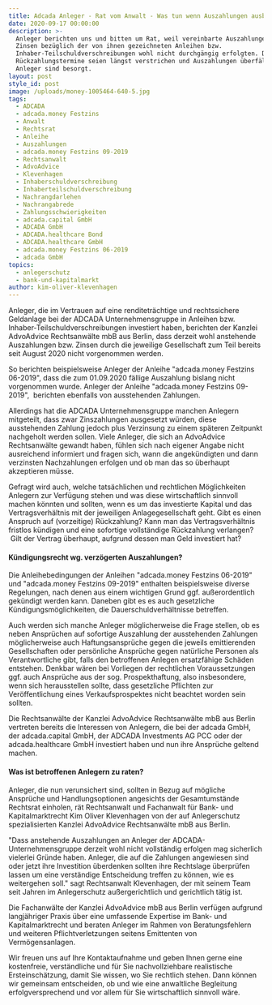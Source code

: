 ```yaml
---
title: Adcada Anleger - Rat vom Anwalt - Was tun wenn Auszahlungen ausbleiben?
date: 2020-09-17 00:00:00
description: >-
  Anleger berichten uns und bitten um Rat, weil vereinbarte Auszahlungen bzw.
  Zinsen bezüglich der von ihnen gezeichneten Anleihen bzw.
  Inhaber-Teilschuldverschreibungen wohl nicht durchgängig erfolgten. Die
  Rückzahlungstermine seien längst verstrichen und Auszahlungen überfällig.
  Anleger sind besorgt.
layout: post
style_id: post
image: /uploads/money-1005464-640-5.jpg
tags:
  - ADCADA
  - adcada.money Festzins
  - Anwalt
  - Rechtsrat
  - Anleihe
  - Auszahlungen
  - adcada.money Festzins 09-2019
  - Rechtsanwalt
  - AdvoAdvice
  - Klevenhagen
  - Inhaberschuldverschreibung
  - Inhaberteilschuldverschreibung
  - Nachrangdarlehen
  - Nachrangabrede
  - Zahlungsschwierigkeiten
  - adcada.capital GmbH
  - ADCADA GmbH
  - ADCADA.healthcare Bond
  - ADCADA.healthcare GmbH
  - adcada.money Festzins 06-2019
  - adcada GmbH
topics:
  - anlegerschutz
  - bank-und-kapitalmarkt
author: kim-oliver-klevenhagen
---
```


Anleger, die im Vertrauen auf eine renditeträchtige und rechtssichere Geldanlage bei der ADCADA Unternehmensgruppe in Anleihen bzw. Inhaber-Teilschuldverschreibungen investiert haben, berichten der Kanzlei AdvoAdvice Rechtsanwälte mbB aus Berlin, dass derzeit wohl anstehende Auszahlungen bzw. Zinsen durch die jeweilige Gesellschaft zum Teil bereits seit August 2020 nicht vorgenommen werden. &nbsp;

So berichten beispielsweise Anleger der Anleihe "adcada.money Festzins 06-2019", dass die zum 01.09.2020 fällige Auszahlung bislang nicht vorgenommen wurde. Anleger der Anleihe "adcada.money Festzins 09-2019",&nbsp; berichten ebenfalls von ausstehenden Zahlungen.

Allerdings hat die ADCADA Unternehmensgruppe manchen Anlegern mitgeteilt, dass zwar Zinszahlungen ausgesetzt würden, diese ausstehenden Zahlung jedoch plus Verzinsung zu einem späteren Zeitpunkt nachgeholt werden sollen. Viele Anleger, die sich an AdvoAdvice Rechtsanwälte gewandt haben, fühlen sich nach eigener Angabe nicht ausreichend informiert und fragen sich, wann die angekündigten und dann verzinsten Nachzahlungen erfolgen und ob man das so überhaupt akzeptieren müsse.

Gefragt wird auch, welche tatsächlichen und rechtlichen Möglichkeiten Anlegern zur Verfügung stehen und was diese wirtschaftlich sinnvoll machen könnten und sollten, wenn es um das investierte Kapital und das Vertragsverhältnis mit der jeweiligen Anlagegesellschaft geht. Gibt es einen Anspruch auf (vorzeitige) Rückzahlung? Kann man das Vertragsverhältnis fristlos kündigen und eine sofortige vollständige Rückzahlung verlangen? &nbsp;Gilt der Vertrag überhaupt, aufgrund dessen man Geld investiert hat?

#### Kündigungsrecht wg. verzögerten Auszahlungen?

Die Anleihebedingungen der Anleihen "adcada.money Festzins 06-2019" und "adcada.money Festzins 09-2019" enthalten beispielsweise diverse Regelungen, nach denen aus einem wichtigen Grund ggf. au&szlig;erordentlich gekündigt werden kann. Daneben gibt es es auch gesetzliche Kündigungsmöglichkeiten, die Dauerschuldverhältnisse betreffen. &nbsp;&nbsp;

Auch werden sich manche Anleger möglicherweise die Frage stellen, ob es neben Ansprüchen auf sofortige Auszahlung der ausstehenden Zahlungen möglicherweise auch Haftungsansprüche gegen die jeweils emittierenden Gesellschaften oder persönliche Ansprüche gegen natürliche Personen als Verantwortliche gibt, falls den betroffenen Anlegen ersatzfähige Schäden entstehen. Denkbar wären bei Vorliegen der rechtlichen Voraussetzungen ggf. auch Ansprüche aus der sog. Prospekthaftung, also insbesondere, wenn sich herausstellen sollte, dass gesetzliche Pflichten zur Veröffentlichung eines Verkaufsprospektes nicht beachtet worden sein sollten. &nbsp; &nbsp;

Die Rechtsanwälte der Kanzlei AdvoAdvice Rechtsanwälte mbB aus Berlin vertreten bereits die Interessen von Anlegern, die bei der adcada GmbH, der adcada.capital GmbH, der ADCADA Investments AG PCC oder der adcada.healthcare GmbH investiert haben und nun ihre Ansprüche geltend machen.

#### Was ist betroffenen Anlegern zu raten?

Anleger, die nun verunsichert sind, sollten in Bezug auf mögliche Ansprüche und Handlungsoptionen angesichts der Gesamtumstände Rechtsrat einholen, rät Rechtsanwalt und Fachanwalt für Bank- und Kapitalmarktrecht Kim Oliver Klevenhagen von der auf Anlegerschutz spezialisierten Kanzlei AdvoAdvice Rechtsanwälte mbB aus Berlin.

"Dass anstehende Auszahlungen an Anleger der ADCADA-Unternehmensgruppe derzeit wohl nicht vollständig erfolgen mag sicherlich vielerlei Gründe haben. Anleger, die auf die Zahlungen angewiesen sind oder jetzt ihre Investition überdenken sollten ihre Rechtslage überprüfen lassen um eine verständige Entscheidung treffen zu können, wie es weitergehen soll." sagt Rechtsanwalt Klevenhagen, der mit seinem Team seit Jahren im Anlegerschutz au&szlig;ergerichtlich und gerichtlich tätig ist.

Die Fachanwälte der Kanzlei AdvoAdvice mbB aus Berlin verfügen aufgrund langjähriger Praxis über eine umfassende Expertise im Bank- und Kapitalmarktrecht und beraten Anleger im Rahmen von Beratungsfehlern und weiteren Pflichtverletzungen seitens Emittenten von Vermögensanlagen.&nbsp;

Wir freuen uns auf Ihre Kontaktaufnahme und geben Ihnen gerne eine kostenfreie, verständliche und für Sie nachvollziehbare realistische Ersteinschätzung, damit Sie wissen, wo Sie rechtlich stehen. Dann können wir gemeinsam entscheiden, ob und wie eine anwaltliche Begleitung erfolgversprechend und vor allem für Sie wirtschaftlich sinnvoll wäre.
